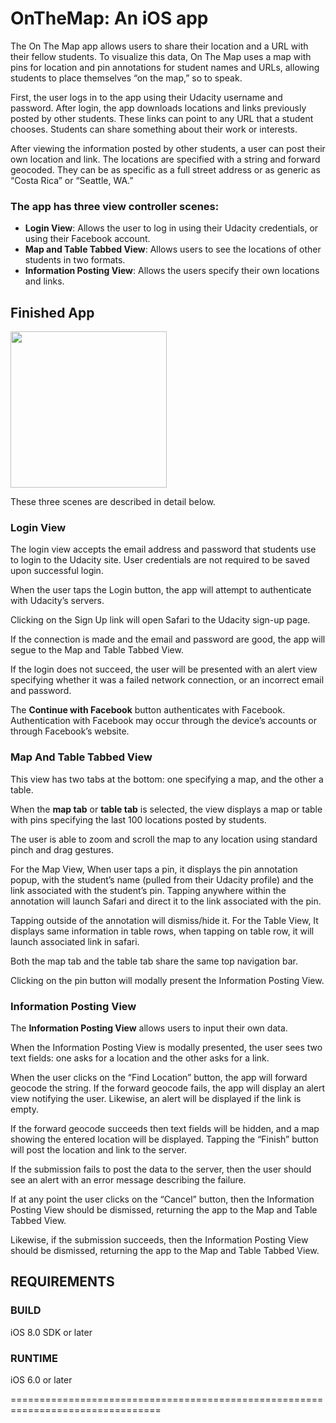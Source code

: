 #  OnTheMap: An iOS app

The On The Map app allows users to share their location and a URL with their fellow students. To visualize this data, On The Map uses a map with pins for location and pin annotations for student names and URLs, allowing students to place themselves “on the map,” so to speak.

First, the user logs in to the app using their Udacity username and password. After login, the app downloads locations and links previously posted by other students. These links can point to any URL that a student chooses. Students can share something about their work or interests.

After viewing the information posted by other students, a user can post their own location and link. The locations are specified with a string and forward geocoded. They can be as specific as a full street address or as generic as “Costa Rica” or “Seattle, WA.”

### The app has three view controller scenes: ###

+ **Login View**: Allows the user to log in using their Udacity credentials, or using their Facebook account.
+ **Map and Table Tabbed View**: Allows users to see the locations of other students in two formats.  
+ **Information Posting View**: Allows the users specify their own locations and links.

## Finished App ##
<img src="AppDemo/OnTheMap.gif" width=250>

These three scenes are described in detail below.

### Login View ###

The login view accepts the email address and password that students use to login to the Udacity site. User credentials are not required to be saved upon successful login.

When the user taps the Login button, the app will attempt to authenticate with Udacity’s servers.

Clicking on the Sign Up link will open Safari to the Udacity sign-up page.

If the connection is made and the email and password are good, the app will segue to the Map and Table Tabbed View.

If the login does not succeed, the user will be presented with an alert view specifying whether it was a failed network connection, or an incorrect email and password.

The **Continue with Facebook** button authenticates with Facebook. Authentication with Facebook may occur through the device’s accounts or through Facebook’s website.

### Map And Table Tabbed View ###

This view has two tabs at the bottom: one specifying a map, and the other a table.

When the **map tab** or **table tab** is selected, the view displays a map or table with pins specifying the last 100 locations posted by students.

The user is able to zoom and scroll the map to any location using standard pinch and drag gestures.

For the Map View, When user taps a pin, it displays the pin annotation popup, with the student’s name (pulled from their Udacity profile) and the link associated with the student’s pin.
Tapping anywhere within the annotation will launch Safari and direct it to the link associated with the pin.

Tapping outside of the annotation will dismiss/hide it.
For the Table View, It displays same information in table rows, when tapping on table row, it will launch associated link in safari.

Both the map tab and the table tab share the same top navigation bar.

Clicking on the pin button will modally present the Information Posting View.

### Information Posting View ###

The **Information Posting View** allows users to input their own data.

When the Information Posting View is modally presented, the user sees two text fields: one asks for a location and the other asks for a link.

When the user clicks on the “Find Location” button, the app will forward geocode the string. If the forward geocode fails, the app will display an alert view notifying the user. Likewise, an alert will be displayed if the link is empty.

If the forward geocode succeeds then text fields will be hidden, and a map showing the entered location will be displayed. Tapping the “Finish” button will post the location and link to the server.

If the submission fails to post the data to the server, then the user should see an alert with an error message describing the failure.

If at any point the user clicks on the “Cancel” button, then the Information Posting View should be dismissed, returning the app to the Map and Table Tabbed View.

Likewise, if the submission succeeds, then the Information Posting View should be dismissed, returning the app to the Map and Table Tabbed View.

REQUIREMENTS
--------------------------------------------------------------------------------

### BUILD ###
iOS 8.0 SDK or later

### RUNTIME ###
iOS 6.0 or later

================================================================================
